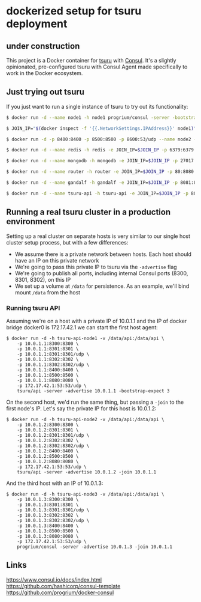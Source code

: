 # dockerized setup for tsuru deployment

## under construction


This project is a Docker container for [tsuru](https://tsuru.io) with [Consul](http://www.consul.io/). It's a slightly opinionated, pre-configured tsuru with Consul Agent made specifically to work in the Docker ecosystem.

## Just trying out tsuru

If you just want to run a single instance of tsuru to try out its functionality:

```bash
$ docker run -d --name node1 -h node1 progrium/consul -server -bootstrap-expect 3
```

```bash
$ JOIN_IP="$(docker inspect -f '{{.NetworkSettings.IPAddress}}' node1)"
```

```bash
$ docker run -d -p 8400:8400 -p 8500:8500 -p 8600:53/udp --name node2 -h node2 progrium/consul -join $JOIN_IP
```

```bash
$ docker run -d --name redis -h redis -e JOIN_IP=$JOIN_IP -p 6379:6379 tsuru/redis
```

```bash
$ docker run -d --name mongodb -h mongodb -e JOIN_IP=$JOIN_IP -p 27017:27017 tsuru/mongodb
```

```bash
$ docker run -d --name router -h router -e JOIN_IP=$JOIN_IP -p 80:8080 tsuru/router
```

```bash
$ docker run -d --name gandalf -h gandalf -e JOIN_IP=$JOIN_IP -p 8081:8081 tsuru/gandalf
```

```bash
$ docker run -d --name tsuru-api -h tsuru-api -e JOIN_IP=$JOIN_IP -p 8080:8080 tsuru/api
```

## Running a real tsuru cluster in a production environment

Setting up a real cluster on separate hosts is very similar to our single host cluster setup process, but with a few differences:

 * We assume there is a private network between hosts. Each host should have an IP on this private network
 * We're going to pass this private IP to tsuru via the `-advertise` flag
 * We're going to publish all ports, including internal Consul ports (8300, 8301, 8302), on this IP
 * We set up a volume at `/data` for persistence. As an example, we'll bind mount `/data` from the host

### Running tsuru API

Assuming we're on a host with a private IP of 10.0.1.1 and the IP of docker bridge docker0 is 172.17.42.1 we can start the first host agent:

	$ docker run -d -h tsuru-api-node1 -v /data/api:/data/api \
	    -p 10.0.1.1:8300:8300 \
	    -p 10.0.1.1:8301:8301 \
	    -p 10.0.1.1:8301:8301/udp \
	    -p 10.0.1.1:8302:8302 \
	    -p 10.0.1.1:8302:8302/udp \
	    -p 10.0.1.1:8400:8400 \
	    -p 10.0.1.1:8500:8500 \
	    -p 10.0.1.1:8080:8080 \
	    -p 172.17.42.1:53:53/udp \
	    tsuru/api -server -advertise 10.0.1.1 -bootstrap-expect 3

On the second host, we'd run the same thing, but passing a `-join` to the first node's IP. Let's say the private IP for this host is 10.0.1.2:

	$ docker run -d -h tsuru-api-node2 -v /data/api:/data/api \
	    -p 10.0.1.2:8300:8300 \
	    -p 10.0.1.2:8301:8301 \
	    -p 10.0.1.2:8301:8301/udp \
	    -p 10.0.1.2:8302:8302 \
	    -p 10.0.1.2:8302:8302/udp \
	    -p 10.0.1.2:8400:8400 \
	    -p 10.0.1.2:8500:8500 \
	    -p 10.0.1.2:8080:8080 \
	    -p 172.17.42.1:53:53/udp \
	    tsuru/api -server -advertise 10.0.1.2 -join 10.0.1.1

And the third host with an IP of 10.0.1.3:

	$ docker run -d -h tsuru-api-node3 -v /data/api:/data/api \
	    -p 10.0.1.3:8300:8300 \
	    -p 10.0.1.3:8301:8301 \
	    -p 10.0.1.3:8301:8301/udp \
	    -p 10.0.1.3:8302:8302 \
	    -p 10.0.1.3:8302:8302/udp \
	    -p 10.0.1.3:8400:8400 \
	    -p 10.0.1.3:8500:8500 \
	    -p 10.0.1.3:8080:8080 \
	    -p 172.17.42.1:53:53/udp \
	    progrium/consul -server -advertise 10.0.1.3 -join 10.0.1.1

## Links

https://www.consul.io/docs/index.html  
https://github.com/hashicorp/consul-template  
https://github.com/progrium/docker-consul  